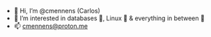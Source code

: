 - 👋 Hi, I’m @cmennens (Carlos)
- 👀 I’m interested in databases 💾, Linux 🐧 & everything in between 🚽
- 📫 cmennens@proton.me
